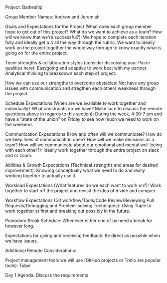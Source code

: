 Project: Battleship

Group Member Names: Andrew and Jeremiah

Goals and Expectations for the Project (What does each group member hope to get out of this project? What do we want to achieve as a team? How will we know that we're successful?): We hope to complete each iteration fully and ideally get a 4 all the way through the rubric. We want to ideally work on the project together the whole way through to know exactly what is going on for the entire project.

Team strengths & collaboration styles (consider discussing your Pairin qualities here): Easygoing and adaptive to work best with my partner. Analytical thinking to breakdown each step of project.

How we can use our strengths to overcome obstacles: Not have any group issues with communication and stregthen each others weakness through the project.

Schedule Expectations (When are we available to work together and individually? What constraints do we have? Make sure to discuss the remote questions above in regards to this section): During the week, 4:30-7 pm and have a "state of the union" on Friday to see how much we need to work on the weekend.

Communication Expectations (How and often will we communicate? How do we keep lines of communication open? How will we make decisions as a team? How will we communicate about our emotional and mental well-being with each other?): Ideally work together through the entire project on slack and or zoom.

Abilities & Growth Expectations (Technical strengths and areas for desired improvement): Knowing conceptually what we need to do and really working together to actually use it.

Workload Expectations (What features do we each want to work on?): Work together to start off the project and revisit the idea of divide and conquer.

Workflow Expectations (Git workflow/Tools/Code Review/Reviewing Pull Requests/Debugging and Problem-solving Techniques): Using Tuple to work together at first and breaking out possibly in the future.

Pomodoro Break Schedule: Whenever either one of us need a break for however long.

Expectations for giving and receiving feedback: Be direct as possible when we have issues.

Additional Remote Considerations:

Project management tools we will use (GitHub projects or Trello are popular tools): Tulpe

Day 1 Agenda: Discuss the requirements
